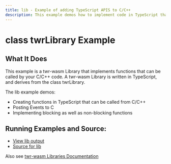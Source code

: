 ```yaml
---
title: lib - Example of adding TypeScript APIS to C/C++ 
description: This example demos how to implement code in TypeScript that can be called by your twr-wasm C/C++ code.  Uses class twrLibrary.
---
```


# class twrLibrary Example
## What It Does
This example is a twr-wasm Library that implements functions that can be called by your C/C++ code.  A twr-wasm Library is written in TypeScript, and derives from the class twrLibrary.
  
The lib example demos:

* Creating functions in TypeScript that can be called from C/C++
* Posting Events to C
* Implementing blocking as well as non-blocking functions

## Running Examples and Source:

- [View lib output](/examples/dist/lib/index.html) 
- [Source for lib](https://github.com/twiddlingbits/twr-wasm/tree/main/examples/lib) 

Also see  [twr-wasm Libraries Documentation](./../api/api-library.md)
